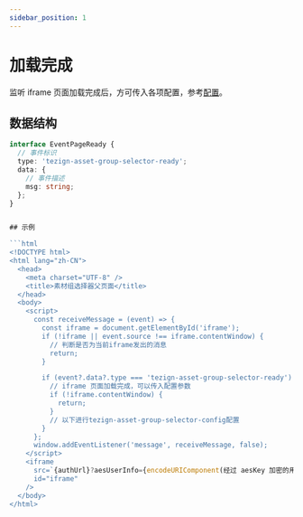 ```yaml
---
sidebar_position: 1
---
```


# 加载完成

监听 iframe 页面加载完成后，方可传入各项配置，参考[配置](../config)。

## 数据结构

````typescript
interface EventPageReady {
  // 事件标识
  type: 'tezign-asset-group-selector-ready';
  data: {
    // 事件描述
    msg: string;
  };
}


## 示例

```html
<!DOCTYPE html>
<html lang="zh-CN">
  <head>
    <meta charset="UTF-8" />
    <title>素材组选择器父页面</title>
  </head>
  <body>
    <script>
      const receiveMessage = (event) => {
        const iframe = document.getElementById('iframe');
        if (!iframe || event.source !== iframe.contentWindow) {
          // 判断是否为当前iframe发出的消息
          return;
        }

        if (event?.data?.type === 'tezign-asset-group-selector-ready') {
          // iframe 页面加载完成，可以传入配置参数
          if (!iframe.contentWindow) {
            return;
          }
          // 以下进行tezign-asset-group-selector-config配置
        }
      };
      window.addEventListener('message', receiveMessage, false);
    </script>
    <iframe
      src=`{authUrl}?aesUserInfo={encodeURIComponent(经过 aesKey 加密的用户信息)}&targetUrl={encodeURIComponent({domain}/dam_enterprise/material_group_selector)}`
      id="iframe"
    />
  </body>
</html>
````
